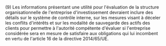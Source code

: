 (9) Les informations présentant une utilité pour l'évaluation de la structure organisationnelle de l'entreprise d'investissement devraient inclure des détails sur le système de contrôle interne, sur les mesures visant à déceler les conflits d'intérêts et sur les modalité de sauvegarde des actifs des clients pour permettre à l'autorité compétente d'évaluer si l'entreprise considérée sera en mesure de satisfaire aux obligations qui lui incombent en vertu de l'article 16 de la directive 2014/65/UE.